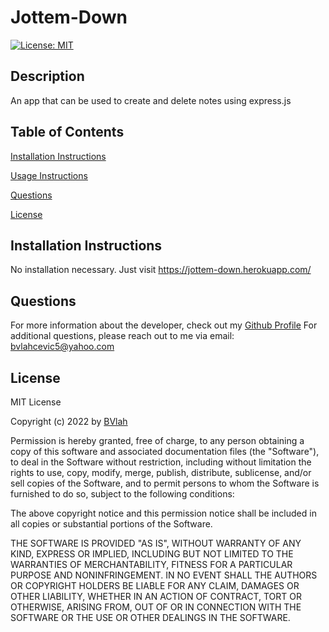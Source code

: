 # Jottem-Down
[![License: MIT](https://img.shields.io/badge/License-MIT-yellow.svg)](https://opensource.org/licenses/MIT)

## Description
An app that can be used to create and delete notes using express.js

## Table of Contents
[Installation Instructions](#installation-instructions)    

[Usage Instructions](#usage-instructions)
  
[Questions](#questions)  

[License](#License)
  
## Installation Instructions
No installation necessary. Just visit https://jottem-down.herokuapp.com/

## Questions
For more information about the developer, check out my [Github Profile](https://github.com/BVlah)
For additional questions, please reach out to me via email: [bvlahcevic5@yahoo.com](bvlahcevic5@yahoo.com)

## License
MIT License

Copyright (c) 2022 by [BVlah](https://github.com/BVlah)

Permission is hereby granted, free of charge, to any person obtaining a copy
of this software and associated documentation files (the "Software"), to deal
in the Software without restriction, including without limitation the rights
to use, copy, modify, merge, publish, distribute, sublicense, and/or sell
copies of the Software, and to permit persons to whom the Software is
furnished to do so, subject to the following conditions:

The above copyright notice and this permission notice shall be included in all
copies or substantial portions of the Software.

THE SOFTWARE IS PROVIDED "AS IS", WITHOUT WARRANTY OF ANY KIND, EXPRESS OR
IMPLIED, INCLUDING BUT NOT LIMITED TO THE WARRANTIES OF MERCHANTABILITY,
FITNESS FOR A PARTICULAR PURPOSE AND NONINFRINGEMENT. IN NO EVENT SHALL THE
AUTHORS OR COPYRIGHT HOLDERS BE LIABLE FOR ANY CLAIM, DAMAGES OR OTHER
LIABILITY, WHETHER IN AN ACTION OF CONTRACT, TORT OR OTHERWISE, ARISING FROM,
OUT OF OR IN CONNECTION WITH THE SOFTWARE OR THE USE OR OTHER DEALINGS IN THE
SOFTWARE.
    
  